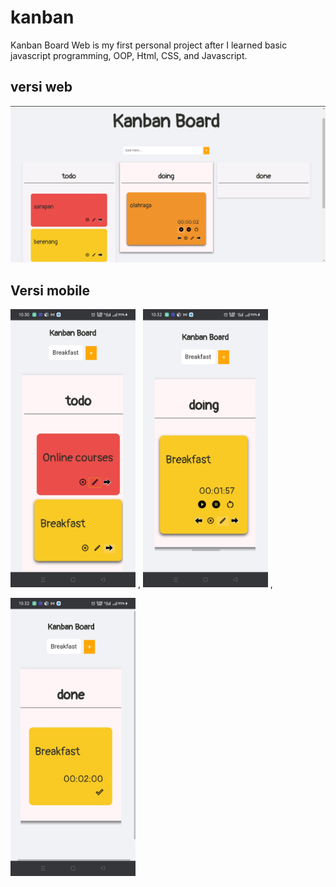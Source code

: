 # kanban

Kanban Board Web is my first personal project after I learned basic javascript programming, OOP, Html, CSS, and Javascript. 

## versi web
![demogif](https://github.com/ardhisaif/kanban/blob/main/Untitled.png)

## Versi mobile

<img src="https://github.com/ardhisaif/kanban/blob/main/todo.png" width="200"  /> ,
<img src="https://github.com/ardhisaif/kanban/blob/main/doing.png" width="200"  /> ,

<img src="https://github.com/ardhisaif/kanban/blob/main/done.png" width="200"  />
